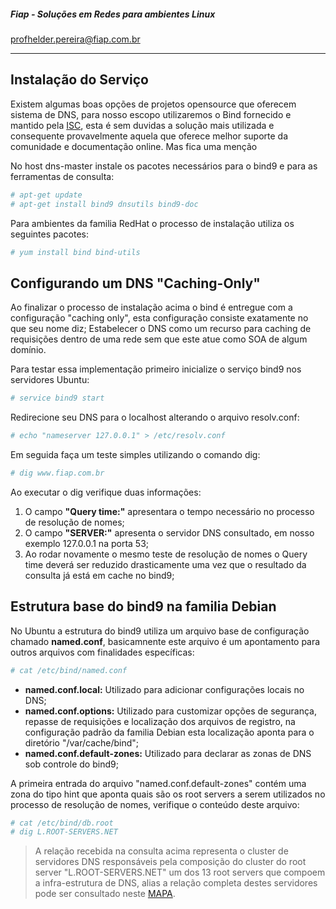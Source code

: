##### Fiap - Soluções em Redes para ambientes Linux
profhelder.pereira@fiap.com.br

---

## Instalação do Serviço

Existem algumas boas opções de projetos opensource que oferecem sistema de DNS, para nosso escopo utilizaremos o Bind fornecido e mantido pela [ISC](https://www.isc.org/downloads/bind/), esta é sem duvidas a solução mais utilizada e consequente provavelmente aquela que oferece melhor suporte da comunidade e documentação online. Mas fica uma menção 

No host dns-master instale os pacotes necessários para o bind9 e para as ferramentas de consulta:

```sh
# apt-get update
# apt-get install bind9 dnsutils bind9-doc
```

Para ambientes da familia RedHat o processo de instalação utiliza os seguintes pacotes:

```sh
# yum install bind bind-utils
```

## Configurando um DNS "Caching-Only"

Ao finalizar o processo de instalação acima o bind é entregue com a configuração "caching only", esta configuração consiste exatamente no que seu nome diz; Estabelecer o DNS como um recurso para caching de requisições dentro de uma rede sem que este atue como SOA de algum domínio.

Para testar essa implementação primeiro inicialize o serviço bind9 nos servidores Ubuntu:

```sh
# service bind9 start
```

Redirecione seu DNS para o localhost alterando o arquivo resolv.conf:

```sh
# echo "nameserver 127.0.0.1" > /etc/resolv.conf
```

Em seguida faça um teste simples utilizando o comando dig:

```sh
# dig www.fiap.com.br
```

Ao executar o dig verifique duas informações:

1. O campo **"Query time:"** apresentara o tempo necessário no processo de resolução de nomes;
2. O campo **"SERVER:"** apresenta o servidor DNS consultado, em nosso exemplo 127.0.0.1 na porta 53;
3. Ao rodar novamente o mesmo teste de resolução de nomes o Query time deverá ser reduzido drasticamente uma vez que o resultado da consulta já está em cache no bind9;

## Estrutura base do bind9 na familia Debian

No Ubuntu a estrutura do bind9 utiliza um arquivo base de configuração chamado **named.conf**, basicamnente este arquivo é um apontamento para outros arquivos com finalidades específicas:

```sh
# cat /etc/bind/named.conf
```

- **named.conf.local:** Utilizado para adicionar configurações locais no DNS;
- **named.conf.options:** Utilizado para customizar opções de segurança, repasse de requisições e localização dos arquivos de registro, na configuração padrão da familia Debian esta localização aponta para o diretório "/var/cache/bind";
- **named.conf.default-zones:** Utilizado para declarar as zonas de DNS sob controle do bind9;

A primeira entrada do arquivo "named.conf.default-zones" contém uma zona do tipo hint que aponta quais são os root servers a serem utilizados no processo de resolução de nomes, verifique o conteúdo deste arquivo:

```sh
# cat /etc/bind/db.root
# dig L.ROOT-SERVERS.NET
```

> A relação recebida na consulta acima representa o cluster de servidores DNS responsáveis pela composição do cluster
> do root server "L.ROOT-SERVERS.NET" um dos 13 root servers que compoem a infra-estrutura de DNS, alias a relação completa 
> destes servidores pode ser consultado neste [MAPA](http://www.root-servers.org/).
